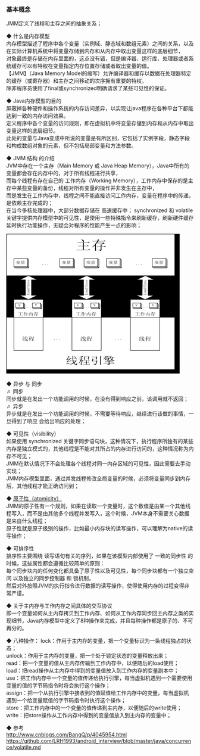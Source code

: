 ### 基本概念

JMM定义了线程和主存之间的抽象关系；  

◆ 什么是内存模型  
内存模型描述了程序中各个变量（实例域、静态域和数组元素）之间的关系，以及在实际计算机系统中将变量存储到内存和从内存中取出变量这样的底层细节，  
对象最终是存储在内存里面的，这点没有错，但是编译器、运行库、处理器或者系统缓存可以有特权在变量指定内存位置存储或者取出变量的值。  
【JMM】（Java Memory Model的缩写）允许编译器和缓存以数据在处理器特定的缓存（或寄存器）和主存之间移动的次序拥有重要的特权，  
除非程序员使用了final或synchronized明确请求了某些可见性的保证。  

◆ Java内存模型的目的  
屏蔽掉各种硬件和操作系统的内存访问差异，以实现让java程序在各种平台下都能达到一致的内存访问效果。  
定义程序中各个变量的访问规则，即在虚拟机中将变量存储到内存和从内存中取出变量这样的底层细节。  
此处的变量与Java变成中所说的变量是有所区别，它包括了实例字段，静态字段和构成数组对象的元素，但不包括局部变量和方法参数。  

◆ JMM 结构 的介绍  
JVM中存在一个主存（Main Memory 或 Java Heap Memory），Java中所有的变量都会存在内存中的，对于所有线程进行共享，  
而每个线程有存在自己的 工作内存（Working Memory），工作内存中保存的是主存中某些变量的备份，线程对所有变量的操作并非发生在主存中，  
而是发生在工作内存中，线程之间不能直接访问工作内存，变量在程序中的传递，是依赖主存完成的；  
在当今多核处理器中，大部分数据存储在 高速缓存中；
synchronized 和 volatile 关键字提供内存模型中的可见性，是使用一些特殊指令来刷新缓存，刷新硬件缓存 延时执行功能操作，无疑会对程序的性能产生一点的影响；  

![JMM 结构 的简单分析](../ImageFiles/JMM_001.gif)  


◆ 异步 与 同步   
♬ 同步  
同步就是在发出一个功能调用的时候，在没有得到响应之前，该调用就不返回；  
♬ 异步  
异步就是在发出一个功能调用的时候，不需要等待响应，继续进行该做的事情，一旦得到了响应 会给出响应的处理；  

◆ 可见性（visibility）  
如果使用 synchronized 关键字同步语句块，这种情况下，执行程序所独有的某些内存是独立模式的，其他线程是不能对其所占的内存进行访问的，这种情况称为内存不可见；  
JMM在默认情况下不会处理各个线程对同一内存区域的可见性，因此需要去手动实现；  
JMM内存模型里面，通过并发线程修改全局变量的时候，必须将变量同步到内存后，其他线程才能正确访问到；  


◆ [原子性（atomicity）](jmm_basic_concept_atomicity.md)  
JMM的原子性有一个规则，如果在读取一个变量时，这个数值是由某一个其他线程写入，而不是由其他多个线程并发写入，这个时候，JVM本身不需要关心数据是来自什么线程；  
原子性就是原子级别的操作，比如最小内存块的读写操作，可以理解为native的读写操作；  


◆ 可排序性  
排序性主要围绕 读写语句有关的序列，如果在该模型内部使用了 一致的同步性 的时候，这些属性都会遵循比较简单的原则：  
每个同步块内的任何变化都具备了原子性以及可见性，每个同步块都有一个独立空间 以及独立的同步控制器 和 锁机制，  
然后对外按照JVM的执行指令进行数据的读写操作，使得使用内存的过程变得非常严谨。  


◆ 关于主内存与工作内存之间具体的交互协议  
即一个变量如何从主内存拷贝到工作内存、如何从工作内存同步回主内存之类的实现细节，Java内存模型中定义了8种操作来完成，并且每种操作都是原子的、不可再分的。

◆ 八种操作：
lock：作用于主内存的变量，把一个变量标识为一条线程独占的状态；  
unlock：作用于主内存的变量，把一个处于锁定状态的变量释放出来；  
read：把一个变量的值从主内存传输到工作内存中，以便随后的load使用；  
load：把read操作从主内存中得到的变量值放入到工作内存的变量副本中；  
use：把工作内存中一个变量的值传递给执行引擎，每当虚拟机遇到一个需要使用变量的值的字节码指令时将会执行这个操作；  
assign：把一个从执行引擎中接收到的值赋值给工作内存中的变量，每当虚拟机遇到一个给变量赋值的字节码指令时执行这个操作；  
store：把工作内存中的一个变量的值传递到主内存，以便随后的write使用；  
write：把store操作从工作内存中得到的变量值放入到主内存的变量中；  

◆ 参考  
http://www.cnblogs.com/BangQ/p/4045954.html  
https://github.com/LRH1993/android_interview/blob/master/java/concurrence/volatile.md  

